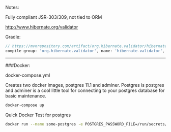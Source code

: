 Notes:

Fully compliant JSR-303/309, not tied to ORM

http://www.hibernate.org/validator

Gradle:

```groovy
// https://mvnrepository.com/artifact/org.hibernate.validator/hibernate-validator
compile group: 'org.hibernate.validator', name: 'hibernate-validator', version: '6.0.14.Final'
```

---

###Docker:

docker-compose.yml

Creates two docker images, postgres 11.1 and adminer.  Postgres is postgres and adminer is a cool
little tool for connecting to your postgres database for basic maintenance.

```bash
docker-compose up
```

Quick Docker Test for postgres

```bash
docker run --name some-postgres -e POSTGRES_PASSWORD_FILE=/run/secrets/psql_passwd POSTGRES_USER_FILE=/run/secrets/psql_user -d postgres
```
